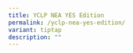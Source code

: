 ```yaml
---
title: YCLP NEA YES Edition
permalink: /yclp-nea-yes-edition/
variant: tiptap
description: ""
---
```

